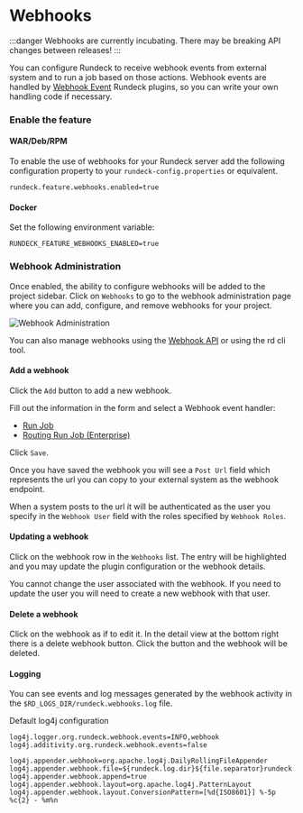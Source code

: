 # Webhooks
:::danger
Webhooks are currently incubating.
There may be breaking API changes between releases!
:::

You can configure Rundeck to receive webhook events from external system and to run a job based on those actions.
Webhook events are handled by [Webhook Event](/developer/15-webhook-plugins.md) Rundeck plugins, so you can write your own handling code if necessary.

### Enable the feature

#### WAR/Deb/RPM
To enable the use of webhooks for your Rundeck server add the following configuration property to
your `rundeck-config.properties` or equivalent.

```properties
rundeck.feature.webhooks.enabled=true
```

#### Docker
Set the following environment variable:
```properties
RUNDECK_FEATURE_WEBHOOKS_ENABLED=true
```

### Webhook Administration

Once enabled, the ability to configure webhooks will be added to the project sidebar.
Click on `Webhooks` to go to the webhook administration page where you can add, configure, and remove webhooks
for your project.

![Webhook Administration](~@assets/img/webhook-admin.png)

You can also manage webhooks using the [Webhook API](/api/rundeck-api.md#webhooks-beta) or using the rd cli tool.  

#### Add a webhook

Click the `Add` button to add a new webhook.

Fill out the information in the form and select a Webhook event handler:
* [Run Job](./webhooks/run-job.md)
* [Routing Run Job (Enterprise)](./webhooks/advanced-run-job.md)

Click `Save`.

Once you have saved the webhook you will see a `Post Url` field which represents the 
url you can copy to your external system as the webhook endpoint.

When a system posts to the url it will be authenticated as the user you specify in the 
`Webhook User` field with the roles specified by `Webhook Roles`.

#### Updating a webhook

Click on the webhook row in the `Webhooks` list. The entry will be highlighted and you
may update the plugin configuration or the webhook details. 

You cannot change the user associated with the webhook. If you need to update the user you will need to create a new webhook with that user.

#### Delete a webhook

Click on the webhook as if to edit it. In the detail view at the bottom right there is a delete webhook button. Click the button and the webhook will be deleted.

#### Logging

You can see events and log messages generated by the webhook activity in the `$RD_LOGS_DIR/rundeck.webhooks.log` file.

Default log4j configuration

```properties
log4j.logger.org.rundeck.webhook.events=INFO,webhook
log4j.additivity.org.rundeck.webhook.events=false

log4j.appender.webhook=org.apache.log4j.DailyRollingFileAppender
log4j.appender.webhook.file=${rundeck.log.dir}${file.separator}rundeck.webhook.log
log4j.appender.webhook.append=true
log4j.appender.webhook.layout=org.apache.log4j.PatternLayout
log4j.appender.webhook.layout.ConversionPattern=[%d{ISO8601}] %-5p %c{2} - %m%n
```  